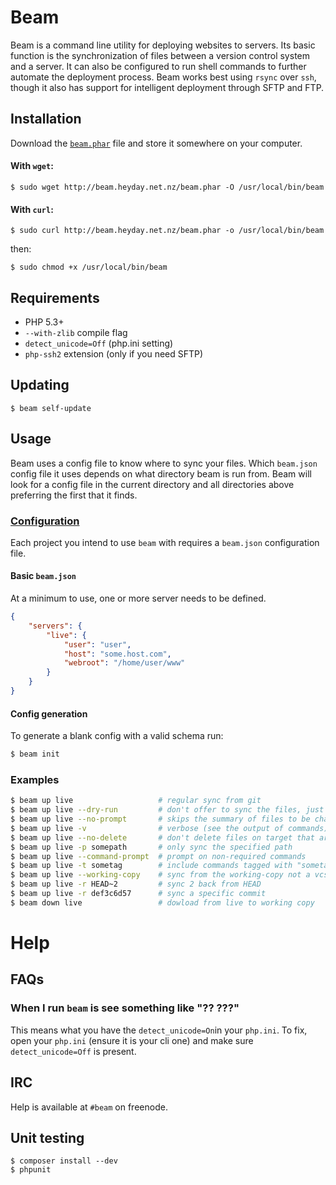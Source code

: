 # Beam

Beam is a command line utility for deploying websites to servers. Its basic function is the synchronization of files between a version control system and a server. It can also be configured to run shell commands to further automate the deployment process. Beam works best using `rsync` over `ssh`, though it also has support for intelligent deployment through SFTP and FTP.

## Installation

Download the [`beam.phar`](http://beam.heyday.net.nz/beam.phar) file and store it somewhere on your computer.

#### With `wget`:

    $ sudo wget http://beam.heyday.net.nz/beam.phar -O /usr/local/bin/beam

#### With `curl`:

    $ sudo curl http://beam.heyday.net.nz/beam.phar -o /usr/local/bin/beam

then:

    $ sudo chmod +x /usr/local/bin/beam
    
## Requirements

* PHP 5.3+
* `--with-zlib` compile flag
* `detect_unicode=Off` (php.ini setting)
* `php-ssh2` extension (only if you need SFTP)

## Updating

    $ beam self-update

## Usage

Beam uses a config file to know where to sync your files. Which `beam.json` config file it uses depends on what directory beam is run from. Beam will look for a config file in the current directory and all directories above preferring the first that it finds.  

### [Configuration](CONFIG.md)

Each project you intend to use `beam` with requires a `beam.json` configuration file.

#### Basic `beam.json`

At a minimum to use, one or more server needs to be defined.

```json
{
	"servers": {
		"live": {
			"user": "user",
			"host": "some.host.com",
			"webroot": "/home/user/www"
		}
	}
}
```

#### Config generation

To generate a blank config with a valid schema run:

```bash
$ beam init
```

### Examples

```bash
$ beam up live                   # regular sync from git
$ beam up live --dry-run         # don't offer to sync the files, just display changes
$ beam up live --no-prompt       # skips the summary of files to be changed and doesn't prompt for confirmation
$ beam up live -v                # verbose (see the output of commands)
$ beam up live --no-delete       # don't delete files on target that are not present on local
$ beam up live -p somepath       # only sync the specified path
$ beam up live --command-prompt  # prompt on non-required commands
$ beam up live -t sometag        # include commands tagged with "sometag"
$ beam up live --working-copy    # sync from the working-copy not a vcs archive
$ beam up live -r HEAD~2         # sync 2 back from HEAD
$ beam up live -r def3c6d57      # sync a specific commit
$ beam down live                 # dowload from live to working copy
```

# Help

## FAQs

### When I run `beam` is see something like "?? ???"

This means what you have the `detect_unicode=On`in your `php.ini`. To fix, open your `php.ini` (ensure it is your cli one) and make sure `detect_unicode=Off` is present.

## IRC

Help is available at `#beam` on freenode.

## Unit testing

    $ composer install --dev
    $ phpunit